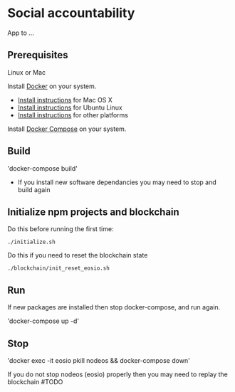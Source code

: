 # Social accountability

App to ...

## Prerequisites

Linux or Mac

Install [Docker](https://www.docker.com/) on your system.

* [Install instructions](https://docs.docker.com/installation/mac/) for Mac OS X
* [Install instructions](https://docs.docker.com/installation/ubuntulinux/) for Ubuntu Linux
* [Install instructions](https://docs.docker.com/installation/) for other platforms

Install [Docker Compose](http://docs.docker.com/compose/) on your system.

## Build

'docker-compose build'

* If you install new software dependancies you may need to stop and build again

## Initialize npm projects and blockchain

Do this before running the first time:

`./initialize.sh`

Do this if you need to reset the blockchain state

`./blockchain/init_reset_eosio.sh`

## Run

If new packages are installed then stop docker-compose, and run again.

'docker-compose up -d'

## Stop

'docker exec -it eosio pkill nodeos && docker-compose down'

If you do not stop nodeos (eosio) properly then you may need to replay the blockchain #TODO